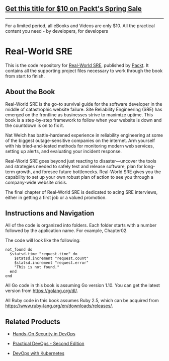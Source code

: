 ## [Get this title for $10 on Packt's Spring Sale](https://www.packt.com/B09218?utm_source=github&utm_medium=packt-github-repo&utm_campaign=spring_10_dollar_2022)
-----
For a limited period, all eBooks and Videos are only $10. All the practical content you need \- by developers, for developers

# Real-World SRE
This is the code repository for [Real-World SRE](https://www.packtpub.com/web-development/real-world-sre?utm_source=github&utm_medium=repository&utm_campaign=9781788628884), published by [Packt](https://www.packtpub.com/?utm_source=github). It contains all the supporting project files necessary to work through the book from start to finish.
## About the Book
Real-World SRE is the go-to survival guide for the software developer in the middle of catastrophic website failure. Site Reliability Engineering (SRE) has emerged on the frontline as businesses strive to maximize uptime. This book is a step-by-step framework to follow when your website is down and the countdown is on to fix it.

Nat Welch has battle-hardened experience in reliability engineering at some of the biggest outage-sensitive companies on the internet. Arm yourself with his tried-and-tested methods for monitoring modern web services, setting up alerts, and evaluating your incident response.

Real-World SRE goes beyond just reacting to disaster—uncover the tools and strategies needed to safely test and release software, plan for long-term growth, and foresee future bottlenecks. Real-World SRE gives you the capability to set up your own robust plan of action to see you through a company-wide website crisis.

The final chapter of Real-World SRE is dedicated to acing SRE interviews, either in getting a first job or a valued promotion.
## Instructions and Navigation
All of the code is organized into folders. Each folder starts with a number followed by the application name. For example, Chapter02.



The code will look like the following:
```
not_found do
  $statsd.time "request.time" do
    $statsd.increment "request.count"
    $statsd.increment "request.error"
    "This is not found."
  end
end
```

All Go code in this book is assuming Go version 1.10. You can get the latest version from https://golang.org/dl/.

All Ruby code in this book assumes Ruby 2.5, which can be acquired from https://www.ruby-lang.org/en/downloads/releases/.

## Related Products
* [Hands-On Security in DevOps](https://www.packtpub.com/networking-and-servers/hands-security-devops?utm_source=github&utm_medium=repository&utm_campaign=9781788995504)

* [Practical DevOps - Second Edition](https://www.packtpub.com/virtualization-and-cloud/practical-devops-second-edition?utm_source=github&utm_medium=repository&utm_campaign=9781788392570)

* [DevOps with Kubernetes](https://www.packtpub.com/virtualization-and-cloud/devops-kubernetes?utm_source=github&utm_medium=repository&utm_campaign=9781788396646)

